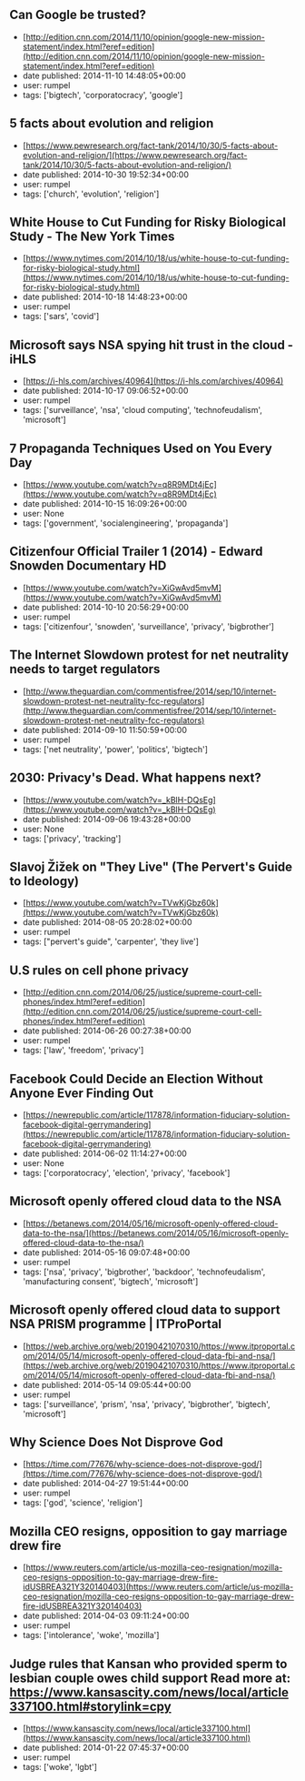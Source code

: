 ## Can Google be trusted?
 - [http://edition.cnn.com/2014/11/10/opinion/google-new-mission-statement/index.html?eref=edition](http://edition.cnn.com/2014/11/10/opinion/google-new-mission-statement/index.html?eref=edition)
 - date published: 2014-11-10 14:48:05+00:00
 - user: rumpel
 - tags: ['bigtech', 'corporatocracy', 'google']

## 5 facts about evolution and religion
 - [https://www.pewresearch.org/fact-tank/2014/10/30/5-facts-about-evolution-and-religion/](https://www.pewresearch.org/fact-tank/2014/10/30/5-facts-about-evolution-and-religion/)
 - date published: 2014-10-30 19:52:34+00:00
 - user: rumpel
 - tags: ['church', 'evolution', 'religion']

## White House to Cut Funding for Risky Biological Study - The New York Times
 - [https://www.nytimes.com/2014/10/18/us/white-house-to-cut-funding-for-risky-biological-study.html](https://www.nytimes.com/2014/10/18/us/white-house-to-cut-funding-for-risky-biological-study.html)
 - date published: 2014-10-18 14:48:23+00:00
 - user: rumpel
 - tags: ['sars', 'covid']

## Microsoft says NSA spying hit trust in the cloud - iHLS
 - [https://i-hls.com/archives/40964](https://i-hls.com/archives/40964)
 - date published: 2014-10-17 09:06:52+00:00
 - user: rumpel
 - tags: ['surveillance', 'nsa', 'cloud computing', 'technofeudalism', 'microsoft']

## 7 Propaganda Techniques Used on You Every Day
 - [https://www.youtube.com/watch?v=q8R9MDt4jEc](https://www.youtube.com/watch?v=q8R9MDt4jEc)
 - date published: 2014-10-15 16:09:26+00:00
 - user: None
 - tags: ['government', 'socialengineering', 'propaganda']

## Citizenfour Official Trailer 1 (2014) - Edward Snowden Documentary HD
 - [https://www.youtube.com/watch?v=XiGwAvd5mvM](https://www.youtube.com/watch?v=XiGwAvd5mvM)
 - date published: 2014-10-10 20:56:29+00:00
 - user: rumpel
 - tags: ['citizenfour', 'snowden', 'surveillance', 'privacy', 'bigbrother']

## The Internet Slowdown protest for net neutrality needs to target regulators
 - [http://www.theguardian.com/commentisfree/2014/sep/10/internet-slowdown-protest-net-neutrality-fcc-regulators](http://www.theguardian.com/commentisfree/2014/sep/10/internet-slowdown-protest-net-neutrality-fcc-regulators)
 - date published: 2014-09-10 11:50:59+00:00
 - user: rumpel
 - tags: ['net neutrality', 'power', 'politics', 'bigtech']

## 2030: Privacy's Dead. What happens next?
 - [https://www.youtube.com/watch?v=_kBlH-DQsEg](https://www.youtube.com/watch?v=_kBlH-DQsEg)
 - date published: 2014-09-06 19:43:28+00:00
 - user: None
 - tags: ['privacy', 'tracking']

## Slavoj Žižek on "They Live" (The Pervert's Guide to Ideology)
 - [https://www.youtube.com/watch?v=TVwKjGbz60k](https://www.youtube.com/watch?v=TVwKjGbz60k)
 - date published: 2014-08-05 20:28:02+00:00
 - user: rumpel
 - tags: ["pervert's guide", 'carpenter', 'they live']

## U.S rules on cell phone privacy
 - [http://edition.cnn.com/2014/06/25/justice/supreme-court-cell-phones/index.html?eref=edition](http://edition.cnn.com/2014/06/25/justice/supreme-court-cell-phones/index.html?eref=edition)
 - date published: 2014-06-26 00:27:38+00:00
 - user: rumpel
 - tags: ['law', 'freedom', 'privacy']

## Facebook Could Decide an Election Without Anyone Ever Finding Out
 - [https://newrepublic.com/article/117878/information-fiduciary-solution-facebook-digital-gerrymandering](https://newrepublic.com/article/117878/information-fiduciary-solution-facebook-digital-gerrymandering)
 - date published: 2014-06-02 11:14:27+00:00
 - user: None
 - tags: ['corporatocracy', 'election', 'privacy', 'facebook']

## Microsoft openly offered cloud data to the NSA
 - [https://betanews.com/2014/05/16/microsoft-openly-offered-cloud-data-to-the-nsa/](https://betanews.com/2014/05/16/microsoft-openly-offered-cloud-data-to-the-nsa/)
 - date published: 2014-05-16 09:07:48+00:00
 - user: rumpel
 - tags: ['nsa', 'privacy', 'bigbrother', 'backdoor', 'technofeudalism', 'manufacturing consent', 'bigtech', 'microsoft']

## Microsoft openly offered cloud data to support NSA PRISM programme | ITProPortal
 - [https://web.archive.org/web/20190421070310/https://www.itproportal.com/2014/05/14/microsoft-openly-offered-cloud-data-fbi-and-nsa/](https://web.archive.org/web/20190421070310/https://www.itproportal.com/2014/05/14/microsoft-openly-offered-cloud-data-fbi-and-nsa/)
 - date published: 2014-05-14 09:05:44+00:00
 - user: rumpel
 - tags: ['surveillance', 'prism', 'nsa', 'privacy', 'bigbrother', 'bigtech', 'microsoft']

## Why Science Does Not Disprove God
 - [https://time.com/77676/why-science-does-not-disprove-god/](https://time.com/77676/why-science-does-not-disprove-god/)
 - date published: 2014-04-27 19:51:44+00:00
 - user: rumpel
 - tags: ['god', 'science', 'religion']

## Mozilla CEO resigns, opposition to gay marriage drew fire
 - [https://www.reuters.com/article/us-mozilla-ceo-resignation/mozilla-ceo-resigns-opposition-to-gay-marriage-drew-fire-idUSBREA321Y320140403](https://www.reuters.com/article/us-mozilla-ceo-resignation/mozilla-ceo-resigns-opposition-to-gay-marriage-drew-fire-idUSBREA321Y320140403)
 - date published: 2014-04-03 09:11:24+00:00
 - user: rumpel
 - tags: ['intolerance', 'woke', 'mozilla']

## Judge rules that Kansan who provided sperm to lesbian couple owes child support  Read more at: https://www.kansascity.com/news/local/article337100.html#storylink=cpy
 - [https://www.kansascity.com/news/local/article337100.html](https://www.kansascity.com/news/local/article337100.html)
 - date published: 2014-01-22 07:45:37+00:00
 - user: rumpel
 - tags: ['woke', 'lgbt']


